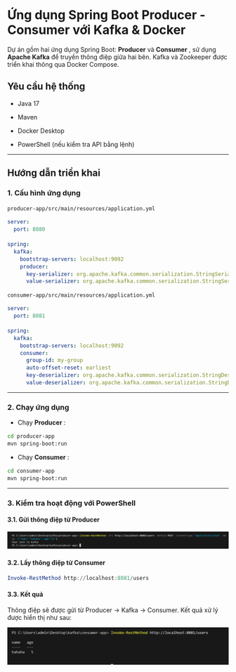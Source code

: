 # Ứng dụng Spring Boot Producer - Consumer với Kafka & Docker 

Dự án gồm hai ứng dụng Spring Boot: **Producer**  và **Consumer** , sử dụng **Apache Kafka**  để truyền thông điệp giữa hai bên. Kafka và Zookeeper được triển khai thông qua Docker Compose.

## Yêu cầu hệ thống 

 
- Java 17
 
- Maven
 
- Docker Desktop
 
- PowerShell (nếu kiểm tra API bằng lệnh)



---



##  Hướng dẫn triển khai 


### 1. Cấu hình ứng dụng 

`producer-app/src/main/resources/application.yml`


```yaml
server:
  port: 8080

spring:
  kafka:
    bootstrap-servers: localhost:9092
    producer:
      key-serializer: org.apache.kafka.common.serialization.StringSerializer
      value-serializer: org.apache.kafka.common.serialization.StringSerializer
```

`consumer-app/src/main/resources/application.yml`


```yaml
server:
  port: 8081

spring:
  kafka:
    bootstrap-servers: localhost:9092
    consumer:
      group-id: my-group
      auto-offset-reset: earliest
      key-deserializer: org.apache.kafka.common.serialization.StringDeserializer
      value-deserializer: org.apache.kafka.common.serialization.StringDeserializer
```



---



### 2. Chạy ứng dụng 

 
- Chạy **Producer** :



```bash
cd producer-app
mvn spring-boot:run
```

 
- Chạy **Consumer** :



```bash
cd consumer-app
mvn spring-boot:run
```



---



### 3. Kiểm tra hoạt động với PowerShell 


#### 3.1. Gửi thông điệp từ Producer 


![Kết quả](pic/1.png) 


#### 3.2. Lấy thông điệp từ Consumer 



```powershell
Invoke-RestMethod http://localhost:8081/users
```


#### 3.3. Kết quả 


Thông điệp sẽ được gửi từ Producer → Kafka → Consumer. Kết quả xử lý được hiển thị như sau:

![Kết quả](pic/2.png) 